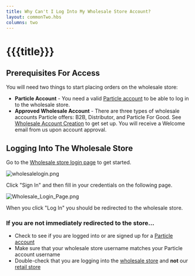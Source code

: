 ```yaml
---
title: Why Can't I Log Into My Wholesale Store Account?
layout: commonTwo.hbs
columns: two
---
```


# {{{title}}}
## Prerequisites For Access

You will need two things to start placing orders on the wholesale store:

* **Particle Account** \- You need a valid [Particle account](https://login.particle.io/signup) to be able to log in to the wholesale store.
* **Approved Wholesale Account** \- There are three types of wholesale accounts Particle offers: B2B, Distributor, and Particle For Good. See [Wholesale Account Creation](/troubleshooting/faqs/orders/how-do-i-sign-up-for-or-log-into-the-wholesale-store/) to get set up. You will receive a Welcome email from us upon account approval.

## Logging Into The Wholesale Store

Go to the [Wholesale store login page](https://login.particle.io/wholesale) to get started.

![wholesalelogin.png](/assets/images/support/wholesalelogin.png)

Click "Sign In" and then fill in your credentials on the following page.

![Wholesale_Login_Page.png](/assets/images/support/Wholesale_Login_Page.png)

When you click "Log In" you should be redirected to the wholesale store.

### If you are not immediately redirected to the store...

* Check to see if you are logged into or are signed up for a [Particle account](https://console.particle.io/)
* Make sure that your wholesale store username matches your Particle account username
* Double-check that you are logging into the [wholesale store](wholesale.particle.io) and **not** our [retail store](store.particle.io)
